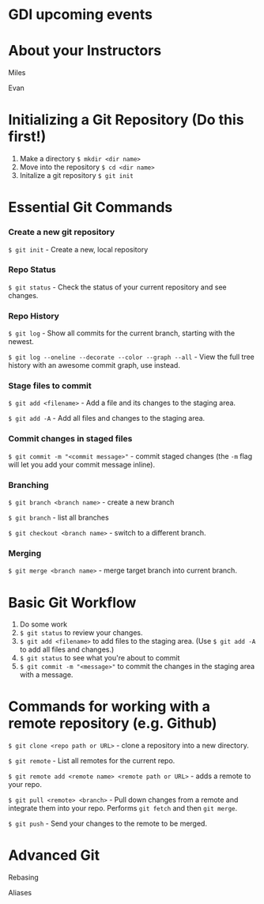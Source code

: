 # GDI upcoming events

# About your Instructors
Miles  

Evan

# Initializing a Git Repository (Do this first!)
1. Make a directory `$ mkdir <dir name>`
2. Move into the repository `$ cd <dir name>`
3. Initalize a git repository `$ git init`

# Essential Git Commands
### Create a new git repository
`$ git init` - Create a new, local repository

### Repo Status
`$ git status` - Check the status of your current repository and see changes.

### Repo History
`$ git log` - Show all commits for the current branch, starting with the newest.

`$ git log --oneline --decorate --color --graph --all` - View the full tree history with an awesome commit graph, use  instead.

### Stage files to commit
`$ git add <filename>` - Add a file and its changes to the staging area.

`$ git add -A` - Add all files and changes to the staging area.

### Commit changes in staged files
`$ git commit -m "<commit message>"` - commit staged changes (the `-m` flag will let you add your commit message inline).

### Branching
`$ git branch <branch name>` - create a new branch

`$ git branch` - list all branches

`$ git checkout <branch name>` - switch to a different branch.

### Merging

`$ git merge <branch name>` - merge target branch into  current branch.

# Basic Git Workflow
1. Do some work
2. `$ git status` to review your changes.
3. `$ git add <filename>` to add files to the staging area. (Use `$ git add -A` to add all files and changes.)
4. `$ git status` to see what you're about to commit
5. `$ git commit -m "<message>"` to commit the changes in the staging area with a message.

# Commands for working with a remote repository (e.g. Github)

`$ git clone <repo path or URL>` - clone a repository into a new directory.


`$ git remote` - List all remotes for the current repo.

`$ git remote add <remote name> <remote path or URL>` - adds a remote to your repo.

`$ git pull <remote> <branch>` - Pull down changes from a remote and integrate them into your repo. Performs `git fetch` and then `git merge`.

`$ git push` - Send your changes to the remote to be merged.

# Advanced Git
Rebasing

Aliases
